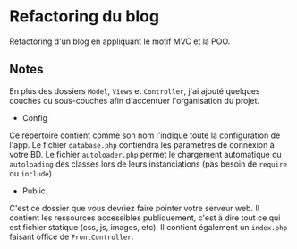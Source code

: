 # Refactoring du blog  

Refactoring d'un blog en appliquant le motif MVC et la POO.

## Notes  

En plus des dossiers `Model`, `Views` et `Controller`, j'ai ajouté quelques couches ou sous-couches
afin d'accentuer l'organisation du projet.

- Config  

Ce repertoire contient comme son nom l'indique toute la configuration de l'app.
Le fichier `database.php` contiendra les paramètres de connexion à votre BD.
Le fichier `autoloader.php` permet le chargement automatique ou `autoloading` des classes lors de leurs instanciations (pas besoin de `require` ou `include`).

- Public  

C'est ce dossier que vous devriez faire pointer votre serveur web. Il contient les ressources accessibles publiquement, c'est à dire tout ce qui est fichier statique (css, js, images, etc).
Il contient également un `index.php` faisant office de `FrontController`.
